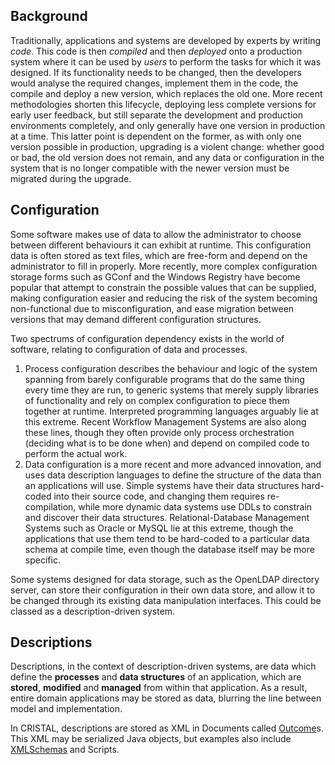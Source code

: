 ## Background

Traditionally, applications and systems are developed by experts by writing _code_. This code is then _compiled_ and then _deployed_ onto a production system where it can be used by _users_ to perform the tasks for which it was designed. If its functionality needs to be changed, then the developers would analyse the required changes, implement them in the code, the compile and deploy a new version, which replaces the old one. More recent methodologies shorten this lifecycle, deploying less complete versions for early user feedback, but still separate the development and production environments completely, and only generally have one version in production at a time. This latter point is dependent on the former, as with only one version possible in production, upgrading is a violent change: whether good or bad, the old version does not remain, and any data or configuration in the system that is no longer compatible with the newer version must be migrated during the upgrade.

## Configuration

Some software makes use of data to allow the administrator to choose between different behaviours it can exhibit at runtime. This configuration data is often stored as text files, which are free-form and depend on the administrator to fill in properly. More recently, more complex configuration storage forms such as GConf and the Windows Registry have become popular that attempt to constrain the possible values that can be supplied, making configuration easier and reducing the risk of the system becoming non-functional due to misconfiguration, and ease migration between versions that may demand different configuration structures.

Two spectrums of configuration dependency exists in the world of software, relating to configuration of data and processes. 

1. Process configuration describes the behaviour and logic of the system spanning from barely configurable programs that do the same thing every time they are run, to generic systems that merely supply libraries of functionality and rely on complex configuration to piece them together at runtime. Interpreted programming languages arguably lie at this extreme. Recent Workflow Management Systems are also along these lines, though they often provide only process orchestration (deciding what is to be done when) and depend on compiled code to perform the actual work. 
1. Data configuration is a more recent and more advanced innovation, and uses data description languages to define the structure of the data than an applications will use. Simple systems have their data structures hard-coded into their source code, and changing them requires re-compilation, while more dynamic data systems use DDLs to constrain and discover their data structures. Relational-Database Management Systems such as Oracle or MySQL lie at this extreme, though the applications that use them tend to be hard-coded to a particular data schema at compile time, even though the database itself may be more specific.

Some systems designed for data storage, such as the OpenLDAP directory server, can store their configuration in their own data store, and allow it to be changed through its existing data manipulation interfaces. This could be classed as a description-driven system.

## Descriptions

Descriptions, in the context of description-driven systems, are data which define the **processes** and **data structures** of an application, which are **stored**, **modified** and **managed** from within that application. As a result, entire domain applications may be stored as data, blurring the line between model and implementation.

In CRISTAL, descriptions are stored as XML in Documents called [Outcome](../Outcome)s. This XML may be serialized Java objects, but examples also include [XMLSchemas](../XMLSchemas) and Scripts.